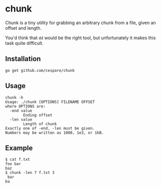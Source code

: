 # chunk

Chunk is a tiny utility for grabbing an arbitrary chunk from a file, given an
offset and length.

You'd think that `dd` would be the right tool, but unfortunately it makes this
task quite difficult.

## Installation

    go get github.com/cespare/chunk

## Usage

```
chunk -h
Usage: ./chunk [OPTIONS] FILENAME OFFSET
where OPTIONS are:
  -end value
        Ending offset
  -len value
        Length of chunk
Exactly one of -end, -len must be given.
Numbers may be written as 1000, 1e3, or 1kB.
```

## Example

```
$ cat f.txt
foo bar
baz
$ chunk -len 7 f.txt 3
 bar
ba
```
